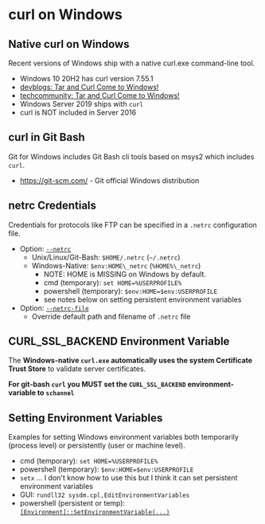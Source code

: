 # curl on Windows

## Native curl on Windows

Recent versions of Windows ship with a native curl.exe command-line tool.

* Windows 10 20H2 has curl version 7.55.1
* [devblogs: Tar and Curl Come to Windows!](https://devblogs.microsoft.com/commandline/tar-and-curl-come-to-windows/)
* [techcommunity: Tar and Curl Come to Windows!](https://techcommunity.microsoft.com/t5/containers/tar-and-curl-come-to-windows/ba-p/382409)
* Windows Server 2019 ships with `curl`
* curl is NOT included in Server 2016

## curl in Git Bash

Git for Windows includes Git Bash cli tools based on msys2 which includes `curl`.

* https://git-scm.com/ - Git official Windows distribution

## netrc Credentials

Credentials for protocols like FTP can be specified in a `.netrc` configuration file.

* Option: [`--netrc`](https://curl.se/docs/manpage.html#-n)
  * Unix/Linux/Git-Bash: `$HOME/.netrc` (`~/.netrc`)
  * Windows-Native: `$env:HOME\_netrc` (`%HOME%\_netrc`)
    * NOTE: HOME is MISSING on Windows by default.
    * cmd (temporary): `set HOME=%USERPROFILE%`
    * powershell (temporary): `$env:HOME=$env:USERPROFILE`
    * see notes below on setting persistent environment variables
* Option: [`--netrc-file`](https://curl.se/docs/manpage.html#--netrc-file)
  * Override default path and filename of `.netrc` file

## CURL_SSL_BACKEND Environment Variable

The **Windows-native `curl.exe` automatically uses the system Certificate Trust Store** to validate server certificates.

**For git-bash `curl` you MUST set the `CURL_SSL_BACKEND` environment-variable to `schannel`**

## Setting Environment Variables

Examples for setting Windows environment variables both temporarily (process level) or persistently (user or machine level).

* cmd (temporary): `set HOME=%USERPROFILE%`
* powershell (temporary): `$env:HOME=$env:USERPROFILE`
* `setx` ... I don't know how to use this but I think it can set persistent environment variables
* GUI: `rundll32 sysdm.cpl,EditEnvironmentVariables`
* powershell (persistent or temp): [`[Environment]::SetEnvironmentVariable(...)`](https://docs.microsoft.com/en-us/dotnet/api/system.environment.setenvironmentvariable)
